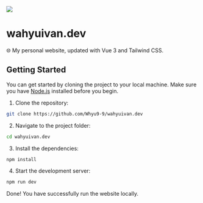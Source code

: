 ![](https://storage.wahyuivan.dev/screenshot.webp)

# wahyuivan.dev

🌐 My personal website, updated with Vue 3 and Tailwind CSS.

## Getting Started

You can get started by cloning the project to your local machine. Make sure you have [Node.js](https://nodejs.org/) installed before you begin.

1. Clone the repository:

```bash
git clone https://github.com/Whyu9-9/wahyuivan.dev
```

2. Navigate to the project folder:

```bash
cd wahyuivan.dev
```

3. Install the dependencies:

```bash
npm install
```

4. Start the development server:

```bash
npm run dev
```

Done! You have successfully run the website locally.
